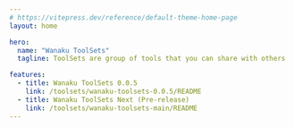 ```yaml
---
# https://vitepress.dev/reference/default-theme-home-page
layout: home

hero:
  name: "Wanaku ToolSets"
  tagline: ToolSets are group of tools that you can share with others

features:
  - title: Wanaku ToolSets 0.0.5
    link: /toolsets/wanaku-toolsets-0.0.5/README
  - title: Wanaku ToolSets Next (Pre-release)
    link: /toolsets/wanaku-toolsets-main/README
---
```


